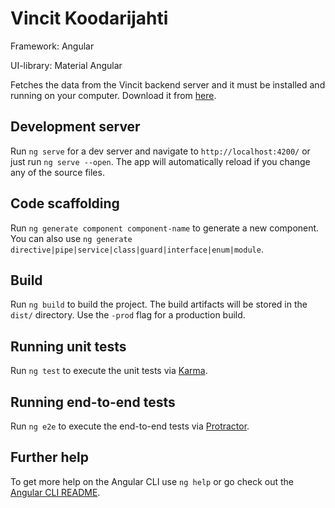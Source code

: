 # Vincit Koodarijahti

Framework: Angular

UI-library: Material Angular

Fetches the data from the Vincit backend server and it must be installed and running on your computer. Download it from [here](https://github.com/Vincit/summer-2018/).

## Development server

Run `ng serve` for a dev server and navigate to `http://localhost:4200/` or just run `ng serve --open`. The app will automatically reload if you change any of the source files.


## Code scaffolding

Run `ng generate component component-name` to generate a new component. You can also use `ng generate directive|pipe|service|class|guard|interface|enum|module`.

## Build

Run `ng build` to build the project. The build artifacts will be stored in the `dist/` directory. Use the `-prod` flag for a production build.

## Running unit tests

Run `ng test` to execute the unit tests via [Karma](https://karma-runner.github.io).

## Running end-to-end tests

Run `ng e2e` to execute the end-to-end tests via [Protractor](http://www.protractortest.org/).

## Further help

To get more help on the Angular CLI use `ng help` or go check out the [Angular CLI README](https://github.com/angular/angular-cli/blob/master/README.md).
